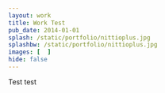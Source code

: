 ```yaml
---
layout: work
title: Work Test
pub_date: 2014-01-01
splash: /static/portfolio/nittioplus.jpg
splashbw: /static/portfolio/nittioplus.jpg
images: [  ]
hide: false
---
```

Test test